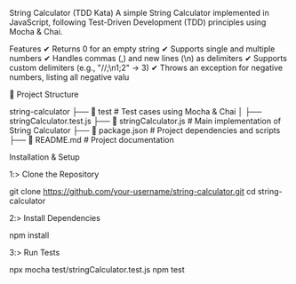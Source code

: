 String Calculator (TDD Kata)
A simple String Calculator implemented in JavaScript, following Test-Driven Development (TDD) principles using Mocha & Chai.

Features
✔ Returns 0 for an empty string
✔ Supports single and multiple numbers
✔ Handles commas (,) and new lines (\n) as delimiters
✔ Supports custom delimiters (e.g., "//;\n1;2" → 3)
✔ Throws an exception for negative numbers, listing all negative valu

📂 Project Structure

string-calculator
├── 📁 test                 # Test cases using Mocha & Chai
│   ├── stringCalculator.test.js
├── 📄 stringCalculator.js  # Main implementation of String Calculator
├── 📄 package.json         # Project dependencies and scripts
├── 📄 README.md            # Project documentation

Installation & Setup

1️:> Clone the Repository

git clone https://github.com/your-username/string-calculator.git
cd string-calculator

2️:> Install Dependencies

npm install

3️:> Run Tests

npx mocha test/stringCalculator.test.js
npm test
